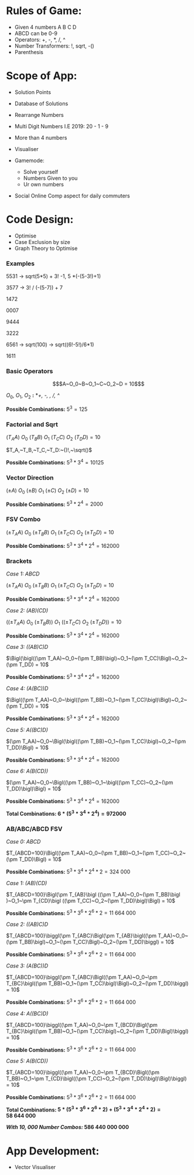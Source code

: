 # Rules of Game:

- Given 4 numbers A B C D
- ABCD can be 0-9
- Operators: +, -, *, /, ^
- Number Transformers: !, sqrt, -()
- Parenthesis

# Scope of App:

- Solution Points
- Database of Solutions

- Rearrange Numbers
- Multi Digit Numbers I.E 2019: 20 - 1 - 9
- More than 4 numbers
- Visualiser
- Gamemode:
    - Solve yourself
    - Numbers Given to you
    - Ur own numbers
- Social Online Comp aspect for daily commuters

# Code Design:

- Optimise
- Case Exclusion by size
- Graph Theory to Optimise

### Examples

5531 → sqrt(5*5) + 3! -1, 5 *(-(5-3!)+1)

3577 → 3! / (-(5-7)) + 7

1472

0007

9444

3222

6561 → sqrt(100) → sqrt((6!-5!)/6*1)

1611

### **Basic Operators**
```math
$A~O_0~B~O_1~C~O_2~D = 10$
```
$O_0,~O_1,~O_2$   **:**   **+, -, *, /, ^** 

**Possible Combinations:** $5^3 = 125$

### **Factorial and Sqrt**

$(T_AA)~O_0~(T_BB)~O_1~(T_CC)~O_2~(T_DD) = 10$

$T_A,~T_B,~T_C,~T_D:~()!,~\sqrt()$

**Possible Combinations:** $5^3 *3^4=10125$ 

### **Vector Direction**

$(\pm A)~O_0~(\pm B)~O_1~(\pm C)~O_2~(\pm D) = 10$

**Possible Combinations:** $5^3*2^4=2000$ 

### **FSV Combo**

$(\pm T_AA)~O_0~(\pm T_BB)~O_1~(\pm T_CC)~O_2~(\pm T_DD) = 10$

**Possible Combinations:** $5^3*3^4*2^4=162000$ 

### **Brackets**

*Case 1:  ABCD*

$(\pm T_AA)~O_0~(\pm T_BB)~O_1~(\pm T_CC)~O_2~(\pm T_DD) = 10$

**Possible Combinations:** $5^3*3^4*2^4=162000$ 

*Case 2:  (AB)(CD)*

$\bigl ((\pm T_AA)~O_0~(\pm T_BB)\bigl )~O_1~\bigl ((\pm T_CC)~O_2~(\pm T_DD)\bigl ) = 10$

**Possible Combinations:** $5^3*3^4*2^4=162000$ 

*Case 3:  ((AB)C)D*

$\Bigl(\bigl((\pm T_AA)~O_0~(\pm T_BB)\bigl)~O_1~(\pm T_CC)\Bigl)~O_2~(\pm T_DD) = 10$

**Possible Combinations:** $5^3*3^4*2^4=162000$ 

*Case 4: (A(BC))D*

$\Bigl((\pm T_AA)~O_0~\bigl((\pm T_BB)~O_1~(\pm T_CC)\bigl)\Bigl)~O_2~(\pm T_DD) = 10$

**Possible Combinations:** $5^3*3^4*2^4=162000$ 

*Case 5:  A((BC)D)*

$(\pm T_AA)~O_0~\Bigl(\bigl((\pm T_BB)~O_1~(\pm T_CC)\bigl)~O_2~(\pm T_DD)\Bigl) = 10$

**Possible Combinations:** $5^3*3^4*2^4=162000$ 

*Case 6:  A(B(CD))*

$(\pm T_AA)~O_0~\Bigl((\pm T_BB)~O_1~\bigl((\pm T_CC)~O_2~(\pm T_DD)\bigl)\Bigl) = 10$

**Possible Combinations:** $5^3*3^4*2^4=162000$ 

**Total Combinations: $6*(5^3*3^4*2^4)= 972000$**

### **AB/ABC/ABCD FSV**

*Case 0:  ABCD*

$T_{ABCD=100}\Bigl((\pm T_AA)~O_0~(\pm T_BB)~O_1~(\pm T_CC)~O_2~(\pm T_DD)\Bigl) = 10$

**Possible Combinations:** $5^3*3^4*2^4*2=324~000$ 

*Case 1:  (AB)(CD)*

$T_{ABCD=100}\Bigl(\pm T_{AB}\bigl ((\pm T_AA)~O_0~(\pm T_BB)\bigl )~O_1~\pm T_{CD}\bigl ((\pm T_CC)~O_2~(\pm T_DD)\bigl)\Bigl) = 10$

**Possible Combinations:** $5^3*3^6*2^6*2=11~664~000$ 

*Case 2:  ((AB)C)D*

$T_{ABCD=100}\biggl(\pm T_{ABC}\Bigl(\pm T_{AB}\bigl((\pm T_AA)~O_0~(\pm T_BB)\bigl)~O_1~(\pm T_CC)\Bigl)~O_2~(\pm T_DD)\biggl) = 10$

**Possible Combinations:** $5^3*3^6*2^6*2=11~664~000$ 

*Case 3: (A(BC))D*

$T_{ABCD=100}\biggl(\pm T_{ABC}\Bigl((\pm T_AA)~O_0~\pm T_{BC}\bigl((\pm T_BB)~O_1~(\pm T_CC)\bigl)\Bigl)~O_2~(\pm T_DD)\biggl) = 10$

**Possible Combinations:** $5^3*3^6*2^6*2=11~664~000$ 

*Case 4:  A((BC)D)*

$T_{ABCD=100}\biggl((\pm T_AA)~O_0~\pm T_{BCD}\Bigl(\pm T_{BC}\bigl((\pm T_BB)~O_1~(\pm T_CC)\bigl)~O_2~(\pm T_DD)\Bigl)\biggl) = 10$

**Possible Combinations:** $5^3*3^6*2^6*2=11~664~000$ 

*Case 5:  A(B(CD))*

$T_{ABCD=100}\biggl((\pm T_AA)~O_0~\pm T_{BCD}\Bigl((\pm T_BB)~O_1~\pm T_{CD}\bigl((\pm T_CC)~O_2~(\pm T_DD)\bigl)\Bigl)\biggl) = 10$

**Possible Combinations:** $5^3*3^6*2^6*2=11~664~000$ 

**Total Combinations: $5*(5^3*3^6*2^6*2) + (5^3*3^4*2^4*2) = 58~644~000$**

***With 10, 000 Number Combos:*  586 440 000 000**

# App Development:

- Vector Visualiser